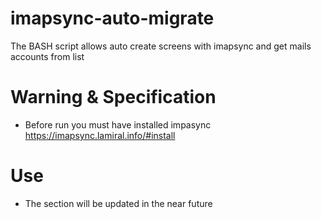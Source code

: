 # imapsync-auto-migrate
The BASH script allows auto create screens with imapsync and get mails accounts from list
# Warning & Specification
- Before run you must have installed impasync https://imapsync.lamiral.info/#install
# Use
- The section will be updated in the near future

